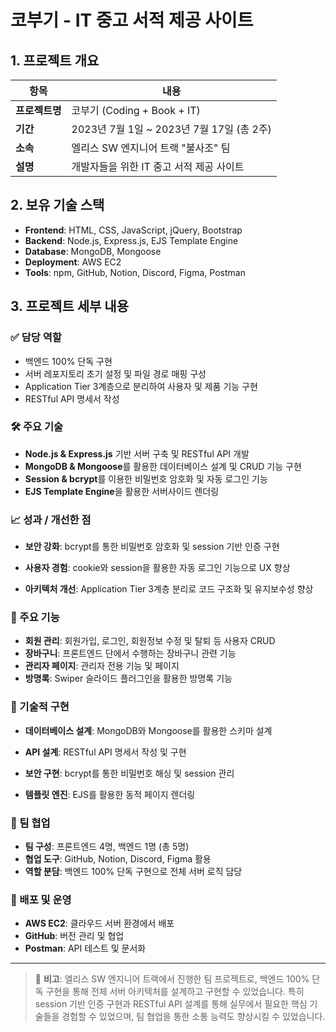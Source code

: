 # 코부기 - IT 중고 서적 제공 사이트

## 1. 프로젝트 개요

| 항목           | 내용                                                                 |
|----------------|----------------------------------------------------------------------|
| **프로젝트명** | 코부기 (Coding + Book + IT) |
| **기간**       | 2023년 7월 1일 ~ 2023년 7월 17일 (총 2주)                          |
| **소속**       | 엘리스 SW 엔지니어 트랙 "불사조" 팀                                  |
| **설명**       | 개발자들을 위한 IT 중고 서적 제공 사이트 |

## 2. 보유 기술 스택

- **Frontend**: HTML, CSS, JavaScript, jQuery, Bootstrap
- **Backend**: Node.js, Express.js, EJS Template Engine
- **Database**: MongoDB, Mongoose
- **Deployment**: AWS EC2
- **Tools**: npm, GitHub, Notion, Discord, Figma, Postman

## 3. 프로젝트 세부 내용

### ✅ 담당 역할

- 백엔드 100% 단독 구현
- 서버 레포지토리 초기 설정 및 파일 경로 매핑 구성
- Application Tier 3계층으로 분리하여 사용자 및 제품 기능 구현
- RESTful API 명세서 작성

### 🛠️ 주요 기술

- **Node.js & Express.js** 기반 서버 구축 및 RESTful API 개발
- **MongoDB & Mongoose**를 활용한 데이터베이스 설계 및 CRUD 기능 구현
- **Session & bcrypt**를 이용한 비밀번호 암호화 및 자동 로그인 기능
- **EJS Template Engine**을 활용한 서버사이드 렌더링

### 📈 성과 / 개선한 점

- **보안 강화**: bcrypt를 통한 비밀번호 암호화 및 session 기반 인증 구현
- **사용자 경험**: cookie와 session을 활용한 자동 로그인 기능으로 UX 향상

- **아키텍처 개선**: Application Tier 3계층 분리로 코드 구조화 및 유지보수성 향상

### 🎯 주요 기능

- **회원 관리**: 회원가입, 로그인, 회원정보 수정 및 탈퇴 등 사용자 CRUD
- **장바구니**: 프론트엔드 단에서 수행하는 장바구니 관련 기능
- **관리자 페이지**: 관리자 전용 기능 및 페이지
- **방명록**: Swiper 슬라이드 플러그인을 활용한 방명록 기능


### 🔧 기술적 구현

- **데이터베이스 설계**: MongoDB와 Mongoose를 활용한 스키마 설계
- **API 설계**: RESTful API 명세서 작성 및 구현

- **보안 구현**: bcrypt를 통한 비밀번호 해싱 및 session 관리
- **템플릿 엔진**: EJS를 활용한 동적 페이지 렌더링


### 🤝 팀 협업

- **팀 구성**: 프론트엔드 4명, 백엔드 1명 (총 5명)
- **협업 도구**: GitHub, Notion, Discord, Figma 활용
- **역할 분담**: 백엔드 100% 단독 구현으로 전체 서버 로직 담당

### 🚀 배포 및 운영

- **AWS EC2**: 클라우드 서버 환경에서 배포
- **GitHub**: 버전 관리 및 협업
- **Postman**: API 테스트 및 문서화

---

> 📌 **비고**: 엘리스 SW 엔지니어 트랙에서 진행한 팀 프로젝트로, 백엔드 100% 단독 구현을 통해 전체 서버 아키텍처를 설계하고 구현할 수 있었습니다. 특히 session 기반 인증 구현과 RESTful API 설계를 통해 실무에서 필요한 핵심 기술들을 경험할 수 있었으며, 팀 협업을 통한 소통 능력도 향상시킬 수 있었습니다.
